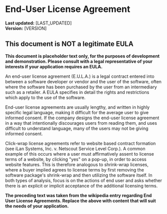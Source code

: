 # End-User License Agreement

**Last updated:** [LAST_UPDATED]  
**Version:** [VERSION]  

## This document is NOT a legitimate EULA

**This document is placeholder text only, for the purposes of development and demonstration. Please consult with a legal
representative of your interests if your application requires an EULA.**

An end-user license agreement (E.U.L.A.) is a legal contract entered into between a software developer or vendor and the
user of the software, often where the software has been purchased by the user from an intermediary such as a retailer. A
EULA specifies in detail the rights and restrictions which apply to the use of the software.

End-user license agreements are usually lengthy, and written in highly specific legal language, making it difficult for
the average user to give informed consent. If the company designs the end-user license agreement in a way that
intentionally discourages users from reading them, and uses difficult to understand language, many of the users may not
be giving informed consent.

Click-wrap license agreements refer to website based contract formation (see iLan Systems, Inc. v. Netscout Service
Level Corp.). A common example of this occurs where a user must affirmatively assent to license terms of a website, by
clicking "yes" on a pop-up, in order to access website features. This is therefore analogous to shrink-wrap licenses,
where a buyer implied agrees to license terms by first removing the software package's shrink-wrap and then utilizing
the software itself. In both types of analysis, focus is on the actions of end user and asks whether there is an
explicit or implicit acceptance of the additional licensing terms.

__The preceding text was taken from the wikipedia entry regarding End User License Agreements. Replace the above with
content that will suit the needs of your application.__
